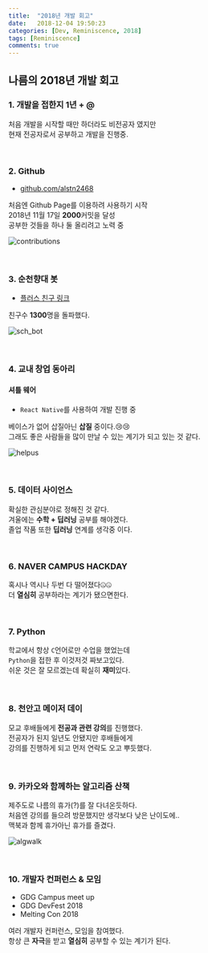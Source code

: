 ```yaml
---
title:  "2018년 개발 회고"
date:   2018-12-04 19:50:23
categories: [Dev, Reminiscence, 2018]
tags: [Reminiscence]
comments: true
---
```


## 나름의 2018년 개발 회고

### 1. 개발을 접한지 1년 + @
처음 개발을 시작할 때만 하더라도 비전공자 였지만<br/>
현재 전공자로서 공부하고 개발을 진행중.

<br/>

### 2. Github
- [github.com/alstn2468](https://github.com/alstn2468)

처음엔 Github Page를 이용하려 사용하기 시작<br/>
2018년 11월 17일 **2000**커밋을 달성<br/>
공부한 것들을 하나 둘 올리려고 노력 중<br/>

![contributions](/assets/2018-12-04-회고/1.jpg)

<br/>

### 3. 순천향대 봇
- [플러스 친구 링크](http://pf.kakao.com/_lxmrmC)

친구수 **1300**명을 돌파했다.

![sch_bot](/assets/2018-12-04-회고/2.jpg)

<br/>

### 4. 교내 창업 동아리
#### 셔틀 웨어
- `React Native`를 사용하여 개발 진행 중<br/>

베이스가 없어 삽질아닌 **삽질** 중이다.😢😢<br/>
그래도 좋은 사람들을 많이 만날 수 있는 계기가 되고 있는 것 같다.

![helpus](/assets/2018-12-04-회고/3.jpg)

<br/>

### 5. 데이터 사이언스
확실한 관심분야로 정해진 것 같다.<br/>
겨울에는 **수학 + 딥러닝** 공부를 해야겠다.<br/>
졸업 작품 또한 **딥러닝** 연계를 생각중 이다.<br/>

<br/>

### 6. NAVER CAMPUS HACKDAY
혹시나 역시나 두번 다 떨어졌다🤐🤐<br/>
더 **열심히** 공부하라는 계기가 됐으면한다.

<br/>

### 7. Python
학교에서 항상 `C`언어로만 수업을 했었는데<br/>
`Python`을 접한 후 이것저것 짜보고있다.<br/>
쉬운 것은 잘 모르겠는데 확실히 **재미**있다.

<br/>

### 8. 천안고 메이저 데이
모교 후배들에게 **전공과 관련 강의**를 진행했다.<br/>
전공자가 된지 일년도 안됐지만 후배들에게<br/>
강의를 진행하게 되고 먼저 연락도 오고 뿌듯했다.<br/>

<br/>

### 9. 카카오와 함께하는 알고리즘 산책
제주도로 나름의 휴가(?)를 잘 다녀온듯하다.<br/>
처음엔 강의를 들으려 방문했지만 생각보다 낮은 난이도에..<br/>
맥북과 함께 휴가아닌 휴가를 즐겼다.

![algwalk](/assets/2018-12-04-회고/4.jpg)

<br/>

### 10. 개발자 컨퍼런스 & 모임
- GDG Campus meet up
- GDG DevFest 2018
- Melting Con 2018

여러 개발자 컨퍼런스, 모임을 참여했다.<br/>
항상 큰 **자극**을 받고 **열심히** 공부할 수 있는 계기가 된다.
